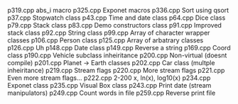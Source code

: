 p319.cpp abs_i macro
p325.cpp Exponet macros
p336.cpp Sort using qsort
p37.cpp Stopwatch class
p43.cpp Time and date class
p64.cpp Dice class
p79.cpp Stack class
p83.cpp Demo constructors class
p91.cpp Improved stack class
p92.cpp String class
p99.cpp Array of character wrapper classes
p106.cpp Person class
p125.cpp Array of arbatrary classes
p126.cpp Uh
p148.cpp Date class
p149.cpp Reverse a string
p169.cpp Coord class
p190.cpp Vehicle subclass inheiritance
p200.cpp Non-virtual (doesnt compile)
p201.cpp Planet -> Earth classes
p202.cpp Car class (multple inheiritance)
p219.cpp Stream flags
p220.cpp More stream flags
p221.cpp Even more stream flags...
p222.cpp 2-200 x, ln(x), log10(x)
p234.cpp Exponet class
p235.cpp Visual Box class
p243.cpp Print date (stream manipulators)
p249.cpp Count words in file
p259.cpp Reverse print file
